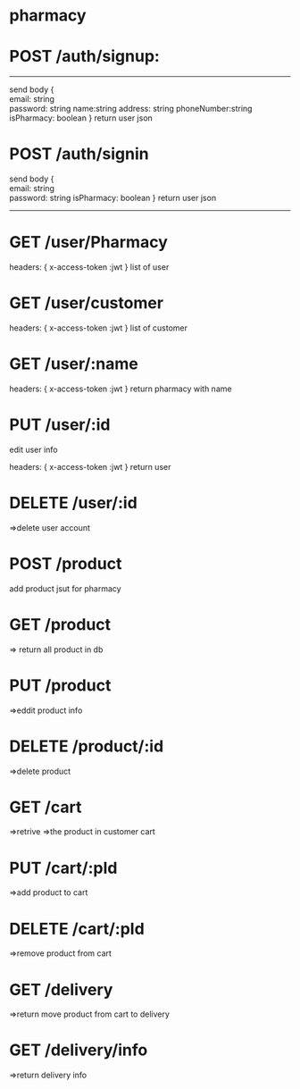 # pharmacy

# POST /auth/signup:

---

send body {  
 email: string  
password: string
name:string
address: string
phoneNumber:string
isPharmacy: boolean
}
return user json

# POST /auth/signin

send body {  
 email: string  
password: string
isPharmacy: boolean
}
return user json

---

# GET /user/Pharmacy

headers: {
x-access-token :jwt
}
list of user

# GET /user/customer

headers: {
x-access-token :jwt
}
list of customer

# GET /user/:name

headers: {
x-access-token :jwt
}
return pharmacy with name

# PUT /user/:id

edit user info

headers: {
x-access-token :jwt
}
return user

# DELETE /user/:id

=>delete user account

# POST /product

add product jsut for pharmacy

# GET /product

=> return all product in db

# PUT /product

=>eddit product info

# DELETE /product/:id

=>delete product

# GET /cart

=>retrive =>the product in customer cart

# PUT /cart/:pId

=>add product to cart

# DELETE /cart/:pId

=>remove product from cart

# GET /delivery

=>return move product from cart to delivery

# GET /delivery/info

=>return delivery info
